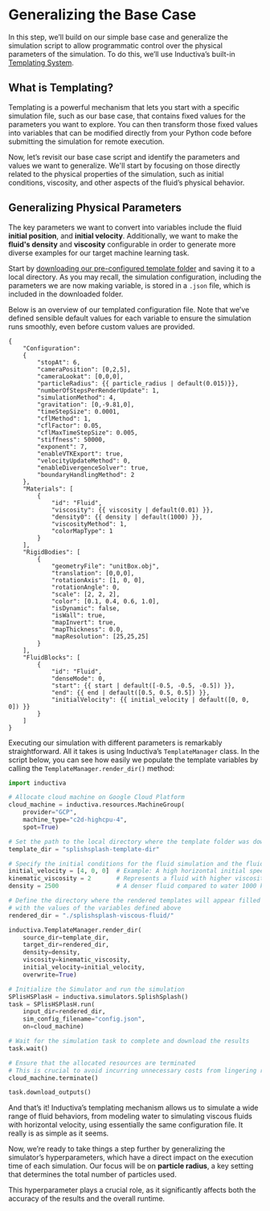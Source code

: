 # Generalizing the Base Case
In this step, we’ll build on our simple base case and generalize the simulation script to allow programmatic control over the physical parameters of the simulation. To do this, we’ll use Inductiva’s built-in [Templating System](https://inductiva.ai/guides/documentation/intro/templating).

## What is Templating?
Templating is a powerful mechanism that lets you start with a specific simulation file, such as our base case, that contains fixed values for the parameters you want to explore. You can then transform those fixed values into variables that can be modified directly from your Python code before submitting the simulation for remote execution.

Now, let’s revisit our base case script and identify the parameters and values we want to generalize. We'll start by focusing on those directly related to the physical properties of the simulation, such as initial conditions, viscosity, and other aspects of the fluid’s physical behavior.

## Generalizing Physical Parameters
The key parameters we want to convert into variables include the fluid **initial position**, and **initial velocity**. Additionally, we want to make the **fluid's density** and **viscosity** configurable in order to generate more diverse examples for our target machine learning task.

Start by [downloading our pre-configured template folder](https://storage.googleapis.com/inductiva-api-demo-files/splishsplash-template-dir.zip) and saving it to a local directory. As you may recall, the simulation configuration, including the parameters we are now making variable, is stored in a `.json` file, which is included in the downloaded folder.

Below is an overview of our templated configuration file. Note that we’ve defined sensible default values for each variable to ensure the simulation runs smoothly, even before custom values are provided.

```text
{
	"Configuration": 
	{
        "stopAt": 6,
		"cameraPosition": [0,2,5],
		"cameraLookat": [0,0,0],
		"particleRadius": {{ particle_radius | default(0.015)}},
		"numberOfStepsPerRenderUpdate": 1,
		"simulationMethod": 4,
		"gravitation": [0,-9.81,0],
        "timeStepSize": 0.0001,
		"cflMethod": 1, 
		"cflFactor": 0.05,
		"cflMaxTimeStepSize": 0.005,		
		"stiffness": 50000,
		"exponent": 7,
        "enableVTKExport": true,
		"velocityUpdateMethod": 0,
		"enableDivergenceSolver": true,
		"boundaryHandlingMethod": 2
	},
	"Materials": [
		{
			"id": "Fluid",
			"viscosity": {{ viscosity | default(0.01) }},
			"density0": {{ density | default(1000) }},
			"viscosityMethod": 1,
			"colorMapType": 1
		}
	],
	"RigidBodies": [
		{
			"geometryFile": "unitBox.obj",
			"translation": [0,0,0],
			"rotationAxis": [1, 0, 0],
			"rotationAngle": 0,
			"scale": [2, 2, 2],
			"color": [0.1, 0.4, 0.6, 1.0], 
			"isDynamic": false,
			"isWall": true,
			"mapInvert": true, 
			"mapThickness": 0.0,
			"mapResolution": [25,25,25]
		}
	],
	"FluidBlocks": [
		{
			"id": "Fluid",
			"denseMode": 0,
            "start": {{ start | default([-0.5, -0.5, -0.5]) }},
            "end": {{ end | default([0.5, 0.5, 0.5]) }},
			"initialVelocity": {{ initial_velocity | default([0, 0, 0]) }}
		}
	]
}
```

Executing our simulation with different parameters is remarkably straightforward. All it takes is using Inductiva’s `TemplateManager` class. In the script below, you can see how easily we populate the template variables by calling the `TemplateManager.render_dir()` method:

```python
import inductiva

# Allocate cloud machine on Google Cloud Platform
cloud_machine = inductiva.resources.MachineGroup(
    provider="GCP",
    machine_type="c2d-highcpu-4",
    spot=True)

# Set the path to the local directory where the template folder was downloaded
template_dir = "splishsplash-template-dir"

# Specify the initial conditions for the fluid simulation and the fluid's properties
initial_velocity = [4, 0, 0]  # Example: A high horizontal initial speed m/s in the x direction 
kinematic_viscosity = 2       # Represents a fluid with higher viscosity m^2/s
density = 2500                # A denser fluid compared to water 1000 kg/m^3

# Define the directory where the rendered templates will appear filled 
# with the values of the variables defined above
rendered_dir = "./splishsplash-viscous-fluid/"

inductiva.TemplateManager.render_dir(
    source_dir=template_dir,
    target_dir=rendered_dir,
    density=density,
    viscosity=kinematic_viscosity,
    initial_velocity=initial_velocity,
    overwrite=True)

# Initialize the Simulator and run the simulation
SPlisHSPlasH = inductiva.simulators.SplishSplash()
task = SPlisHSPlasH.run(
    input_dir=rendered_dir,
    sim_config_filename="config.json",
    on=cloud_machine)

# Wait for the simulation task to complete and download the results
task.wait()

# Ensure that the allocated resources are terminated
# This is crucial to avoid incurring unnecessary costs from lingering resources
cloud_machine.terminate()

task.download_outputs()
```

And that’s it! Inductiva’s templating mechanism allows us to simulate a wide range of fluid behaviors, from modeling water to 
simulating viscous fluids with horizontal velocity, using essentially the same configuration file. It really is as simple as it seems.

Now, we’re ready to take things a step further by generalizing the simulator’s hyperparameters, which have a direct impact on the 
execution time of each simulation. Our focus will be on **particle radius**, a key setting that determines the total number of particles used.

This hyperparameter plays a crucial role, as it significantly affects both the accuracy of the results and the overall runtime.